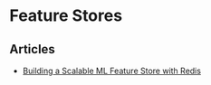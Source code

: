 # Feature Stores

## Articles

- [Building a Scalable ML Feature Store with Redis](https://doordash.engineering/2020/11/19/building-a-gigascale-ml-feature-store-with-redis/)